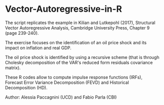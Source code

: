 # Vector-Autoregressive-in-R


The script replicates the example in Kilian and Lutkepohl (2017), Structural Vector Autoregressive
Analysis, Cambridge University Press, Chapter 9 (page 239-240).

The exercise focuses on the identification of an oil price shock and its impact on inflation and 
real GDP. 

The oil price shock is identified by using a recursive scheme (that is through Cholesky
decomposition of the VAR's reduced form residuals covariance matrix).

These R codes allow to compute impulse response functions (IRFs), Forecast Error Variance 
Decomposition (FEVD) and Historical Decomposition (HD).

Author: Alessia Paccagnini (UCD) and Fabio Parla (CBI)

